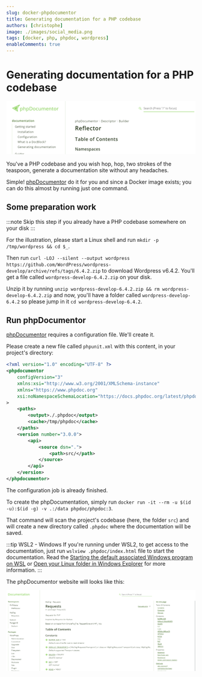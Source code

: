 ```yaml
---
slug: docker-phpdocumentor
title: Generating documentation for a PHP codebase
authors: [christophe]
image: ./images/social_media.png
tags: [docker, php, phpdoc, wordpress]
enableComments: true
---
```

# Generating documentation for a PHP codebase

![Generating documentation for a PHP codebase](./images/social_media.png)

You've a PHP codebase and you wish hop, hop, two strokes of the teaspoon, generate a documentation site without any headaches.

Simple! [phpDocumentor](https://docs.phpdoc.org/) do it for you and since a Docker image exists; you can do this almost by running just one command.

<!-- truncate -->

## Some preparation work

:::note Skip this step if you already have a PHP codebase somewhere on your disk
:::

For the illustration, please start a Linux shell and run `mkdir -p /tmp/wordpress && cd $_`.

Then run `curl -LOJ --silent --output wordpress https://github.com/WordPress/wordpress-develop/archive/refs/tags/6.4.2.zip` to download Wordpress v6.4.2.  You'll get a file called `wordpress-develop-6.4.2.zip` on your disk.

Unzip it by running `unzip wordpress-develop-6.4.2.zip && rm wordpress-develop-6.4.2.zip` and now, you'll have a folder called `wordpress-develop-6.4.2` so please jump in it `cd wordpress-develop-6.4.2`.

## Run phpDocumentor

[phpDocumentor](https://docs.phpdoc.org/) requires a configuration file. We'll create it.

Please create a new file called `phpunit.xml` with this content, in your project's directory:

```xml
<?xml version="1.0" encoding="UTF-8" ?>
<phpdocumentor
    configVersion="3"
    xmlns:xsi="http://www.w3.org/2001/XMLSchema-instance"
    xmlns="https://www.phpdoc.org"
    xsi:noNamespaceSchemaLocation="https://docs.phpdoc.org/latest/phpdoc.xsd"
>
    <paths>
        <output>./.phpdoc</output>
        <cache>/tmp/phpdoc</cache>
    </paths>
    <version number="3.0.0">
        <api>
            <source dsn=".">
                <path>src/</path>
            </source>
        </api>
    </version>
</phpdocumentor>
```

The configuration job is already finished.

To create the phpDocumentation, simply run `docker run -it --rm -u $(id -u):$(id -g) -v .:/data phpdoc/phpdoc:3`.

That command will scan the project's codebase (here, the folder `src`) and will create a new directory called `.phpdoc` where the documentation will be saved.

:::tip WSL2 - Windows
If you're running under WSL2, to get access to the documentation, just run `wslview .phpdoc/index.html` file to start the documentation. Read the [Starting the default associated Windows program on WSL](/blog/wslview) or [Open your Linux folder in Windows Explorer](/blog/wsl-windows-explorer) for more information.
:::

The phpDocumentor website will looks like this:

![Wordpress 6.4.2 PHP documentation](./images/wordpress_phpdoc.png)
